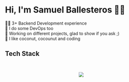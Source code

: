 # Hi, I'm Samuel Ballesteros 🐱‍👓

<p>
🐱‍👤  3+ Backend Development experience <br>
🌊  I do some DevOps too <br>
🌴  Working on different projects, glad to show if you ask ;) <br>
🥥  I like coconut, cocounut and coding <br>
</p>

## Tech Stack
<br>
<p align="center">
  <a href="https://skillicons.dev">
    <img src="https://skillicons.dev/icons?i=java,kotlin,spring,kafka,aws,docker,kubernetes,postgres,mongo,git&theme=dark&perline=5"/>
  </a>
</p>
